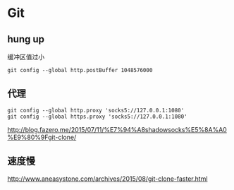 # Git

## hung up

缓冲区值过小

```shell
git config --global http.postBuffer 1048576000
```



## 代理

```shell
git config --global http.proxy 'socks5://127.0.0.1:1080' 
git config --global https.proxy 'socks5://127.0.0.1:1080'
```

http://blog.fazero.me/2015/07/11/%E7%94%A8shadowsocks%E5%8A%A0%E9%80%9Fgit-clone/



## 速度慢

http://www.aneasystone.com/archives/2015/08/git-clone-faster.html